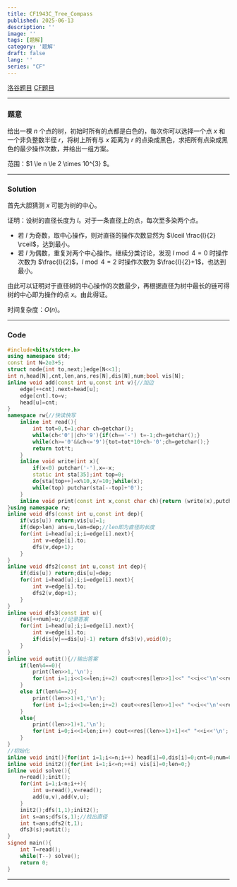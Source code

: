```yaml
---
title: CF1943C_Tree_Compass
published: 2025-06-13
description: ''
image: ''
tags: [题解]
category: '题解'
draft: false 
lang: ''
series: "CF"
---
```

[洛谷题目](https://www.luogu.com.cn/problem/CF1943C)
[CF题目](https://codeforces.com/problemset/problem/1943/C)

---

### 题意

给出一棵 $n$ 个点的树，初始时所有的点都是白色的，每次你可以选择一个点 $x$ 和一个非负整数半径 $r$，将树上所有与 $x$ 距离为 $r$ 的点染成黑色，求把所有点染成黑色的最少操作次数，并给出一组方案。

范围：$1 \le n \le 2 \times 10^{3} $。

---

### Solution

首先大胆猜测 $x$ 可能为树的中心。

证明：设树的直径长度为 $l$。对于一条直径上的点，每次至多染两个点。

- 若 $l$ 为奇数，取中心操作，则对直径的操作次数显然为 $\lceil \frac{l}{2} \rceil$，达到最小。
- 若 $l$ 为偶数，重复对两个中心操作。继续分类讨论，发现 $l \bmod 4 = 0$ 时操作次数为 $\frac{l}{2}$，$l \bmod 4 = 2$ 时操作次数为 $\frac{l}{2}+1$，也达到最小。

由此可以证明对于直径树的中心操作的次数最少，再根据直径为树中最长的链可得树的中心即为操作的点 $x$。由此得证。

时间复杂度：$O(n)$。


---


### Code


```cpp
#include<bits/stdc++.h>
using namespace std;
const int N=2e3+5;
struct node{int to,next;}edge[N<<1];
int n,head[N],cnt,len,ans,res[N],dis[N],num;bool vis[N];
inline void add(const int u,const int v){//加边
    edge[++cnt].next=head[u];
    edge[cnt].to=v;
    head[u]=cnt;
}
namespace rw{//快读快写
    inline int read(){
        int tot=0,t=1;char ch=getchar();
        while(ch<'0'||ch>'9'){if(ch=='-') t=-1;ch=getchar();}
        while(ch>='0'&&ch<='9'){tot=tot*10+ch-'0';ch=getchar();}
        return tot*t;
    }
    inline void write(int x){
        if(x<0) putchar('-'),x=-x;
        static int sta[35];int top=0;
        do{sta[top++]=x%10,x/=10;}while(x);
        while(top) putchar(sta[--top]+'0');
    }
    inline void print(const int x,const char ch){return (write(x),putchar(ch)),void(0);}
}using namespace rw;
inline void dfs(const int u,const int dep){
    if(vis[u]) return;vis[u]=1;
    if(dep>len) ans=u,len=dep;//len即为直径的长度
    for(int i=head[u];i;i=edge[i].next){
        int v=edge[i].to;
        dfs(v,dep+1);
    }
}
inline void dfs2(const int u,const int dep){
    if(dis[u]) return;dis[u]=dep;
    for(int i=head[u];i;i=edge[i].next){
        int v=edge[i].to;
        dfs2(v,dep+1);
    }
}
inline void dfs3(const int u){
    res[++num]=u;//记录答案
    for(int i=head[u];i;i=edge[i].next){
        int v=edge[i].to;
        if(dis[v]==dis[u]-1) return dfs3(v),void(0);
    }
}
inline void outit(){//输出答案
    if(len%4==0){
        print(len>>1,'\n');
        for(int i=1;i<<1<=len;i+=2) cout<<res[len>>1]<<" "<<i<<'\n'<<res[(len>>1)+1]<<" "<<i<<'\n';
    }
    else if(len%4==2){
        print((len>>1)+1,'\n');
        for(int i=1;i<<1<=len;i+=2) cout<<res[len>>1]<<" "<<i<<'\n'<<res[(len>>1)+1]<<" "<<i<<'\n';
    }
    else{
        print((len>>1)+1,'\n');
        for(int i=0;i<<1<len;i++) cout<<res[(len>>1)+1]<<" "<<i<<'\n';
    }
}
//初始化
inline void init(){for(int i=1;i<=n;i++) head[i]=0,dis[i]=0;cnt=0;num=0;}
inline void init2(){for(int i=1;i<=n;++i) vis[i]=0;len=0;}
inline void solve(){
    n=read();init();
    for(int i=1;i<n;i++){
        int u=read(),v=read();
        add(u,v),add(v,u);
    }
    init2();dfs(1,1);init2();
    int s=ans;dfs(s,1);//找出直径
	int t=ans;dfs2(t,1);
	dfs3(s);outit();
}
signed main(){
    int T=read();
    while(T--) solve();
    return 0;
}
```
---